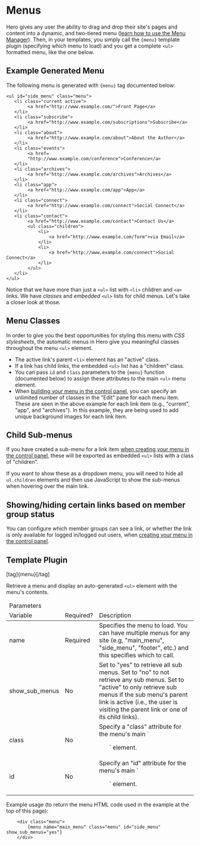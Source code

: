 # Menus

Hero gives any user the ability to drag and drop their site's pages and content into a dynamic, and two-tiered menu ([learn how to use the Menu Manager](/docs/publishing/menus)).  Then, in your templates, you simply call the `{menu}` template plugin (specifying which menu to load) and you get a complete `<ul>` formatted menu, like the one below.

## Example Generated Menu

The following menu is generated with `{menu}` tag documented below:

```
<ul id="side_menu" class="menu">
   <li class="current active">
        <a href="http://www.example.com/">Front Page</a>
   </li>
   <li class="subscribe">
        <a href="http://www.example.com/subscriptions">Subscribe</a>
   </li>
   <li class="about">
        <a href="http://www.example.com/about">About the Author</a>
   </li>
   <li class="events">
        <a href=
        "http://www.example.com/conference">Conference</a>
   </li>
   <li class="archives">
        <a href="http://www.example.com/archives">Archives</a>
   </li>
   <li class="app">
        <a href="http://www.example.com/app">App</a>
   </li>
   <li class="connect">
        <a href="http://www.example.com/connect">Social Connect</a>
   </li>
   <li class="contact">
   		<a href="http://www.example.com/contact">Contact Us</a>
   		<ul class="children">
   			<li>
		        <a href="http://www.example.com/form">via Email</a>
		    </li>
		    <li>
		    	<a href="http://www.example.com/connect">Social Connect</a>
		    </li>
		</ul>
   </li>
</ul>
```

Notice that we have more than just a `<ul>` list with `<li>` children and `<a>` links.  We have *classes* and *embedded* `<ul>` lists for child menus.  Let's take a closer look at those.

## Menu Classes

In order to give you the best opportunities for styling this menu with *CSS stylesheets*, the automatic menus in Hero give you meaningful classes throughout the menu `<ul>` element.

* The active link's parent `<li>` element has an "active" class.
* If a link has child links, the embedded `<ul>` list has a "children" class.
* You can pass `id` and `class` parameters to the `{menu}` function (documented below) to assign these attributes to the main `<ul>` menu element.
* When [building your menu in the control panel](/docs/publishing/menus), you can specify an unlimited number of classes in the "Edit" pane for each menu item.  These are seen in the above example for each link item (e.g., "current", "app", and "archives").  In this example, they are being used to add unique background images for each link item.

## Child Sub-menus

If you have created a sub-menu for a link item [when creating your menu in the control panel](/docs/publishing/menus), these will be exported as embedded `<ul>` lists with a class of "children".

If you want to show these as a dropdown menu, you will need to hide all `ul.children` elements and then use JavaScript to show the sub-menus when hovering over the main link.

## Showing/hiding certain links based on member group status

You can configure which member groups can see a link, or whether the link is only available for logged in/logged out users, when [creating your menu in the control panel](/docs/publishing/menus).

## Template Plugin

[tag]{menu}[/tag]

Retrieve a menu and display an auto-generated `<ul>` element with the menu's contents.

<table>
	<thead>
		<tr class="title">
			<td colspan="3">Parameters</td>
		</tr>
		<tr>
			<td class="parameter_name">Variable</td>
			<td class="is_required">Required?</td>
			<td class="parameter_description">Description</td>
		</tr>
	</thead>
	<tbody>
		<tr>
			<td>name</td>
			<td>Required</td>
			<td>Specifies the menu to load.  You can have multiple menus for any site (e.g, "main_menu", "side_menu", "footer", etc.) and this specifies which to call.</td>
		</tr>
		<tr>
			<td>show_sub_menus</td>
			<td>No</td>
			<td>Set to "yes" to retrieve all sub menus.  Set to "no" to not retrieve any sub menus.  Set to "active" to only retrieve sub menus if the sub menu's parent link is active (i.e., the user is visiting the parent link or one of its child links).</td>
		</tr>
		<tr>
			<td>class</td>
			<td>No</td>
			<td>Specify a "class" attribute for the menu's main `<ul>` element.</td>
		</tr>	
		<tr>
			<td>id</td>
			<td>No</td>
			<td>Specify an "id" attribute for the menu's main `<ul>` element.</td>
		</tr>	
	</tbody>
</table>

Example usage (to return the menu HTML code used in the example at the top of this page):

```
	<div class="menu">
		{menu name="main_menu" class="menu" id="side_menu" show_sub_menus="yes"}
	</div>
```
